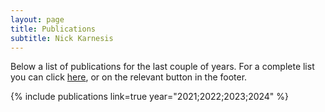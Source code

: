 ```yaml
---
layout: page
title: Publications
subtitle: Nick Karnesis
---
```


Below a list of publications for the last couple of years. For a complete list you can click [here](https://scholar.google.com/citations?user=HK9PpqUAAAAJ&hl=en&oi=ao), or on the relevant button in the footer.

{% include publications link=true year="2021;2022;2023;2024" %}
